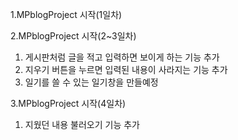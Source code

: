 1.MPblogProject 시작(1일차)

2.MPblogProject 시작(2~3일차) 
 1) 게시판처럼 글을 적고 입력하면 보이게 하는 기능 추가
 2) 지우기 버튼을 누르면 입력된 내용이 사라지는 기능 추가
 3) 일기를 쓸 수 있는 일기창을 만들예정

3.MPblogProject 시작(4일차) 
 1) 지웠던 내용 불러오기 기능 추가